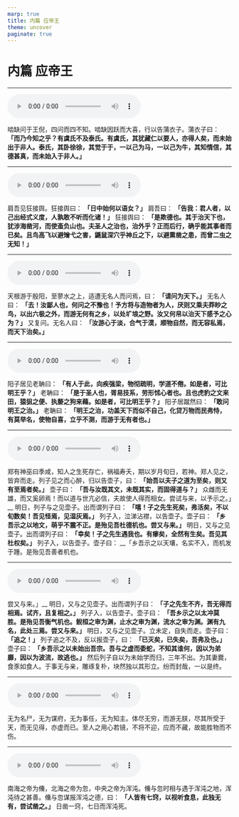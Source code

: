 ```yaml
---
marp: true
title: 内篇 应帝王
theme: uncover
paginate: true
---
```


# 内篇 应帝王

---

![](assets/audios/08/1.mp3)

啮缺问于王倪，四问而四不知。啮缺因跃而大喜，行以告蒲衣子。蒲衣子曰： __「而乃今知之乎？有虞氏不及泰氏。有虞氏，其犹藏仁以要人，亦得人矣，而未始出于非人。泰氏，其卧徐徐，其觉于于，一以己为马，一以己为牛，其知情信，其德甚真，而未始入于非人。」__ 

---

![](assets/audios/08/2.mp3)

肩吾见狂接舆。狂接舆曰： __「日中始何以语女？」__ 肩吾曰： __「告我：君人者，以己出经式义度，人孰敢不听而化诸！」__ 狂接舆曰： __「是欺德也。其于治天下也，犹涉海凿河，而使蚉负山也。夫圣人之治也，治外乎？正而后行，确乎能其事者而已矣。且鸟高飞以避矰弋之害，鼷鼠深穴乎神丘之下，以避熏凿之患，而曾二虫之无知！」__ 

---

![](assets/audios/08/3.mp3)

天根游于殷阳，至蓼水之上，适遭无名人而问焉，曰： __「请问为天下。」__ 无名人曰： __「去！汝鄙人也，何问之不豫也！予方将与造物者为人，厌则又乘夫莽眇之鸟，以出六极之外，而游无何有之乡，以处圹埌之野。汝又何帠以治天下感予之心为？」__ 又复问。无名人曰： __「汝游心于淡，合气于漠，顺物自然，而无容私焉，而天下治矣。」__ 

---

![](assets/audios/08/4.mp3)

阳子居见老聃曰： __「有人于此，向疾强梁，物彻疏明，学道不倦。如是者，可比明王乎？」__ 老聃曰： __「是于圣人也，胥易技系，劳形怵心者也。且也虎豹之文来田，猿狙之便、执嫠之狗来藉。如是者，可比明王乎？」__ 阳子居蹴然曰： __「敢问明王之治。」__ 老聃曰： __「明王之治，功盖天下而似不自己，化贷万物而民弗恃，有莫举名，使物自喜，立乎不测，而游于无有者也。」__ 

---

![](assets/audios/08/5.mp3)

郑有神巫曰季咸，知人之生死存亡，祸福寿夭，期以岁月旬日，若神。郑人见之，皆弃而走。列子见之而心醉，归以告壶子，曰： __「始吾以夫子之道为至矣，则又有至焉者矣。」__ 壶子曰： __「吾与汝既其文，未既其实，而固得道与？」__ 众雌而无雄，而又奚卵焉！而以道与世亢必信，夫故使人得而相女。尝试与来，以予示之。」__ 明日，列子与之见壶子。出而谓列子曰： __「嘻！子之先生死矣，弗活矣，不以旬数矣！吾见怪焉，见湿灰焉。」__ 列子入，泣涕沾襟，以告壶子。壶子曰： __「乡吾示之以地文，萌乎不震不正。是殆见吾杜德机也。尝又与来。」__ 明日，又与之见壶子。出而谓列子曰： __「幸矣！子之先生遇我也。有瘳矣，全然有生矣。吾见其杜权矣。」__ 列子入，以告壶子。壶子曰： __「乡吾示之以天壤，名实不入，而机发于踵。是殆见吾善者机也。

---

![](assets/audios/08/6.mp3)

尝又与来。」__ 明日，又与之见壶子。出而谓列子曰： __「子之先生不齐，吾无得而相焉。试齐，且复相之。」__ 列子入，以告壶子。壶子曰： __「吾乡示之以太冲莫胜。是殆见吾衡气机也。鲵桓之审为渊，止水之审为渊，流水之审为渊。渊有九名，此处三焉。尝又与来。」__ 明日，又与之见壶子。立未定，自失而走。壶子曰： __「追之！」__ 列子追之不及，反以报壶子，曰： __「已灭矣，已失矣，吾弗及也。」__ 壶子曰： __「乡吾示之以未始出吾宗。吾与之虚而委蛇，不知其谁何，因以为弟靡，因以为波流，故逃也。」__ 然后列子自以为未始学而归，三年不出。为其妻爨，食豕如食人。于事无与亲，雕琢复朴，块然独以其形立。纷而封哉，一以是终。

---

![](assets/audios/08/7.mp3)

无为名尸，无为谋府，无为事任，无为知主。体尽无穷，而游无朕，尽其所受于天，而无见得，亦虚而已。至人之用心若镜，不将不迎，应而不藏，故能胜物而不伤。

---

![](assets/audios/08/8.mp3)

南海之帝为儵，北海之帝为忽，中央之帝为浑沌。儵与忽时相与遇于浑沌之地，浑沌待之甚善。儵与忽谋报浑沌之德，曰： __「人皆有七窍，以视听食息，此独无有，尝试凿之。」__ 日凿一窍，七日而浑沌死。